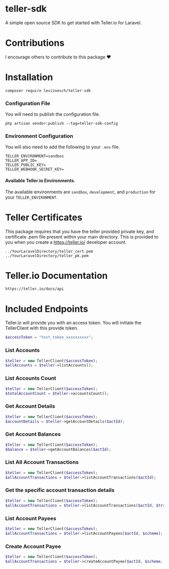 # teller-sdk
A simple open source SDK to get started with Teller.io for Laravel.

# Contributions 
I encourage others to contribute to this package &#x2764;

# Installation

`composer require levizoesch/teller-sdk`

### Configuration File
You will need to publish the configuration file.

`php artisan vendor:publish --tag=teller-sdk-config`

### Environment Configuration
You will also need to add the following to your `.env` file.

```
TELLER_ENVIRONMENT=sandbox
TELLER_APP_ID=
TELLER_PUBLIC_KEY=
TELLER_WEBHOOK_SECRET_KEY=
```
#### Available Teller.io Environments.
The available environments are
`sandbox`, `development`, and `production` for your `TELLER_ENVIRONMENT`.

# Teller Certificates

This package requires that you have the teller provided private key, and certificate .pem file present within your main directory. This is provided to you when you create a https://teller.io/ developer account.

```
../YourLaravelDirectory/teller_cert.pem
../YourLaravelDirectory/teller_pk.pem
```

# Teller.io Documentation

```
https://teller.io/docs/api
```

# Included Endpoints

Teller.io will provide you with an access token. You will initiate the TellerClient with this provide token.

```php
$accessToken = "test_token_xxxxxxxxxx";
```

### List Accounts
```php
$teller = new TellerClient($accessToken);
$allAccounts = $teller->listAccounts();
```
### List Accounts Count
```php
$teller = new TellerClient($accessToken);
$totalAccountCount = $teller->accountsCount();
```
### Get Account Details
```php
$teller = new TellerClient($accessToken);
$accountDetails = $teller->getAccountDetails($actId);
```
### Get Account Balances
```php
$teller = new TellerClient($accessToken);
$balance = $teller->getAccountBalances($actId);
```
### List All Account Transactions
```php
$teller = new TellerClient($accessToken);
$allAccountTransactions = $teller->listAccountTransactions($actId);
```
### Get the specific account transaction details
```php
$teller = new TellerClient($accessToken);
$allAccountTransactions = $teller->listAccountTransactions($actId, $trxId);
```
### List Account Payees
```php
$teller = new TellerClient($accessToken);
$allAccountTransactions = $teller->listAccountPayees($actId, $scheme);
```
### Create Account Payee
```php
$teller = new TellerClient($accessToken);
$allAccountTransactions = $teller->createAccountPayee($actId, $scheme, $data);
```